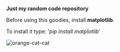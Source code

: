 **Just my random code repository**

Before using this goodies, install **matplotlib**.

To install it type: '*pip install matplotlib*'



![orange-cat-cat](https://github.com/lexaDOOM/vscode/assets/60314014/3b9ae315-acf0-4237-aacf-f50bb05615c1)
